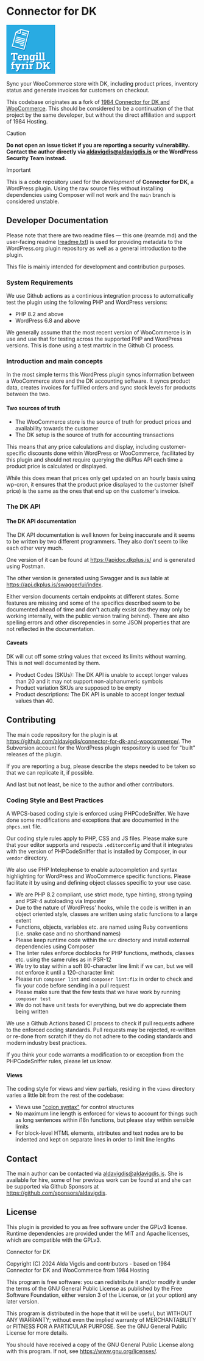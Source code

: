 # Connector for DK

<img alt="" src="/assets/icon.svg" width="128" height="128" />

Sync your WooCommerce store with DK, including product prices, inventory status and generate invoices for customers on checkout.

This codebase originates as a fork of [1984 Connector for DK and WooCommerce](https://github.com/1984hosting/1984-connector-for-dk-and-woocommerce). This should be considered to be a continuation of the that project by the same developer, but without the direct affiliation and support of 1984 Hosting.

> [!CAUTION]
> **Do not open an issue ticket if you are reporting a security vulnerability. Contact the author directly via aldavigdis@aldavigdis.is or the WordPress Security Team instead.**

> [!IMPORTANT]
> This is a code repository used for the *development* of **Connector for DK**, a WordPress plugin. Using the raw source files without installing dependencies using Composer will not work and the `main` branch is considered unstable.

## Developer Documentation

Please note that there are two readme files — this one (reamde.md) and the user-facing readme ([readme.txt](readme.txt)) is used for providing metadata to the WordPress.org plugin repository as well as a general introduction to the plugin.

This file is mainly intended for development and contribution purposes.

### System Requirements

We use Github actions as a continious integration process to automatically test the plugin using the following PHP and WordPress versions:

* PHP 8.2 and above
* WordPress 6.8 and above

We generally assume that the most recent version of WooCommerce is in use and use that for testing across the supported PHP and WordPress versions. This is done using a test martrix in the Github CI process.

### Introduction and main concepts

In the most simple terms this WordPress plugin syncs information between a WooCommerce store and the DK accounting software. It syncs product data, creates invoices for fulfilled orders and sync stock levels for products between the two.

#### Two sources of truth

* The WooCommerce store is the source of truth for product prices and availability towards the customer
* The DK setup is the source of truth for accounting transactions

This means that any price calculations and display, including customer-specific discounts done within WordPress or WooCommerce, facilitated by this plugin and should not require querying the dkPlus API each time a product price is calculated or displayed.

While this does mean that prices only get updated on an hourly basis using wp-cron, it ensures that the product price displayed to the customer (shelf price) is the same as the ones that end up on the customer's invoice.

### The DK API

#### The DK API documentation

The DK API documentation is well known for being inaccurate and it seems to be written by two different programmers. They also don't seem to like each other very much.

One version of it can be found at https://apidoc.dkplus.is/ and is generated using Postman.

The other version is generated using Swagger and is available at https://api.dkplus.is/swagger/ui/index.

Either version documents certain endpoints at different states. Some features are missing and some of the specifics described seem to be documented ahead of time and don't actually exsist (as they may only be working internally, with the public version trailing behind). There are also spelling errors and other discrepencies in some JSON properties that are not reflected in the documentation.

#### Caveats

DK will cut off some string values that exceed its limits without warning. This is not well documented by them.

* Product Codes (SKUs): The DK API is unable to accept longer values than 20 and it may not support non-alphanumeric symbols
* Product variation SKUs are supposed to be empty
* Product descriptions: The DK API is unable to accept longer textual values than 40.

## Contributing

The main code repository for the plugin is at https://github.com/aldavigdis/connector-for-dk-and-woocommerce/. The Subversion account for the WordPress plugin respository is used for "built" releases of the plugin.

If you are reporting a bug, please describe the steps needed to be taken so that we can replicate it, if possible.

And last but not least, be nice to the author and other contributors.

### Coding Style and Best Practices

A WPCS-based coding style is enforced using PHPCodeSniffer. We have done some modifications and exceptions that are documented in the `phpcs.xml` file.

Our coding style rules apply to PHP, CSS and JS files. Please make sure that your editor supports and respects `.editorconfig` and that it integrates with the version of PHPCodeSniffer that is installed by Composer, in our `vendor` directory.

We also use PHP Intelephense to enable autocompletion and syntax highlighting for WordPress and WooCommerce specific functions. Please facilitate it by using and defining object classes specific to your use case.

* We are PHP 8.2 compliant, use strict mode, type hinting, strong typing and PSR-4 autoloading via Imposter
* Due to the nature of WordPress' hooks, while the code is written in an object oriented style, classes are written using static functions to a large extent
* Functions, objects, variables etc. are named using Ruby conventions (i.e. snake case and no shorthand names)
* Please keep runtime code within the `src` directory and install external dependencies using Composer
* The linter rules enforce docblocks for PHP functions, methods, classes etc. using the same rules as in PSR-12
* We try to stay within a soft 80-character line limit if we can, but we will not enforce it until a 120-character limit
* Please run `composer lint` and `composer lint:fix` in order to check and fix your code before sending in a pull request
* Please make sure that the few tests that we have work by running `composer test`
* We do not have unit tests for everything, but we do appreciate them being written

We use a Github Actions based CI process to check if pull requests adhere to the enforced coding standards. Pull requests may be rejected, re-written or re-done from scratch if they do not adhere to the coding standards and modern industry best practices.

If you think your code warrants a modification to or exception from the PHPCodeSniffer rules, please let us know.

#### Views

The coding style for views and view partials, residing in the `views` directory varies a little bit from the rest of the codebase:

* Views use ["colon syntax"](https://www.php.net/manual/en/control-structures.alternative-syntax.php) for control structures
* No maximum line length is enforced for views to account for things such as long sentences within i18n functions, but please stay within sensible limits
* For block-level HTML elements, attributes and text nodes are to be indented and kept on separate lines in order to limit line lengths

## Contact

The main author can be contacted via aldavigdis@aldavigdis.is. She is available for hire, some of her previous work can be found at and she can be supported via Github Sponsors at https://github.com/sponsors/aldavigdis.

## License

This plugin is provided to you as free software under the GPLv3 license. Runtime dependencies are provided under the MIT and Apache licenses, which are compatible with the GPLv3.

Connector for DK

Copyright (C) 2024 Alda Vigdis and contributors - based on 1984 Connector for DK and WooCommerce from 1984 Hosting

This program is free software: you can redistribute it and/or modify it under the terms of the GNU General Public License as published by the Free Software Foundation, either version 3 of the License, or (at your option) any later version.

This program is distributed in the hope that it will be useful, but WITHOUT ANY WARRANTY; without even the implied warranty of MERCHANTABILITY or FITNESS FOR A PARTICULAR PURPOSE. See the GNU General Public License for more details.

You should have received a copy of the GNU General Public License along with this program. If not, see <https://www.gnu.org/licenses/>.

